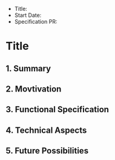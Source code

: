 - Title:
- Start Date:
- Specification PR:

# Title

## 1. Summary

## 2. Movtivation

## 3. Functional Specification

## 4. Technical Aspects

## 5. Future Possibilities
